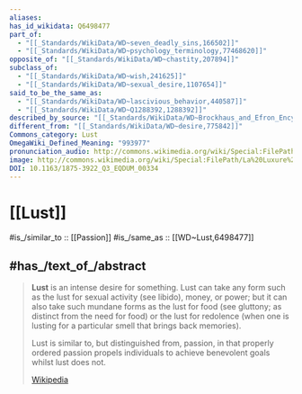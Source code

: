 ```yaml
---
aliases:
has_id_wikidata: Q6498477
part_of:
  - "[[_Standards/WikiData/WD~seven_deadly_sins,166502]]"
  - "[[_Standards/WikiData/WD~psychology_terminology,77468620]]"
opposite_of: "[[_Standards/WikiData/WD~chastity,207894]]"
subclass_of:
  - "[[_Standards/WikiData/WD~wish,241625]]"
  - "[[_Standards/WikiData/WD~sexual_desire,1107654]]"
said_to_be_the_same_as:
  - "[[_Standards/WikiData/WD~lascivious_behavior,440587]]"
  - "[[_Standards/WikiData/WD~Q1288392,1288392]]"
described_by_source: "[[_Standards/WikiData/WD~Brockhaus_and_Efron_Encyclopedic_Dictionary,602358]]"
different_from: "[[_Standards/WikiData/WD~desire,775842]]"
Commons_category: Lust
OmegaWiki_Defined_Meaning: "993977"
pronunciation_audio: http://commons.wikimedia.org/wiki/Special:FilePath/De-Wollust.ogg
image: http://commons.wikimedia.org/wiki/Special:FilePath/La%20Luxure%20dans%20l%27art%20roman.JPG
DOI: 10.1163/1875-3922_Q3_EQDUM_00334
---
```


# [[Lust]] 

#is_/similar_to :: [[Passion]] 
#is_/same_as :: [[WD~Lust,6498477]] 

## #has_/text_of_/abstract 

> **Lust** is an intense desire for something. 
> Lust can take any form such as the lust for sexual activity (see libido), money, or power; 
> but it can also take such mundane forms as the lust for food 
> (see gluttony; as distinct from the need for food) 
> or the lust for redolence (when one is lusting for a particular smell that brings back memories). 
> 
> Lust is similar to, but distinguished from, passion, in that 
> properly ordered passion propels individuals to achieve benevolent goals whilst lust does not.
>
> [Wikipedia](https://en.wikipedia.org/wiki/Lust) 

